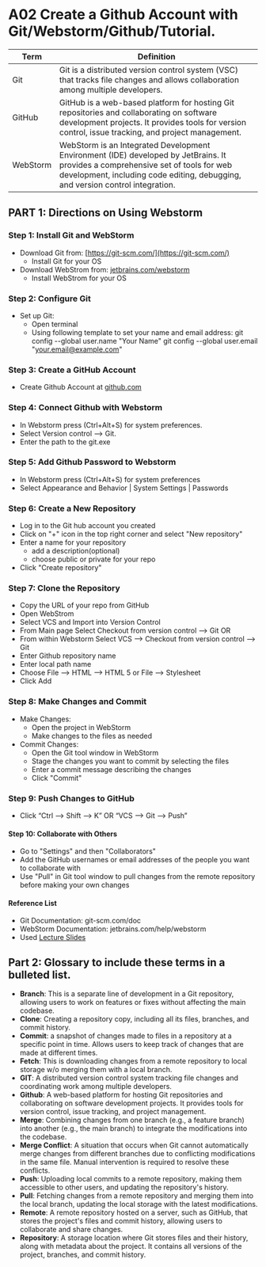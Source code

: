 # A02 Create a Github Account with Git/Webstorm/Github/Tutorial. 

|      Term     | Definition|
| ------------- | ------------- |
| Git           | Git is a distributed version control system (VSC) that tracks file changes and allows collaboration among multiple developers.  |
| GitHub        | GitHub is a web-based platform for hosting Git repositories and collaborating on software development projects. It provides tools for version control, issue tracking, and project management.  |
| WebStorm      | WebStorm is an Integrated Development Environment (IDE) developed by JetBrains. It provides a comprehensive set of tools for web development, including code editing, debugging, and version control integration.  |



## PART 1: Directions on Using Webstorm
### Step 1: Install Git and WebStorm
  * Download Git from: [https://git-scm.com/](https://git-scm.com/)                                                                   
    * Install Git for your OS
  * Download WebStrom from: [jetbrains.com/webstorm](https://www.jetbrains.com/webstorm/)
    * Install WebStrom for your OS
### Step 2: Configure Git
  * Set up Git:
    * Open terminal
    * Using following template to set your name and email address:
       git config --global user.name "Your Name"
       git config --global user.email "your.email@example.com"
### Step 3: Create a GitHub Account
  * Create Github Account at [github.com ](https://github.com/)
### Step 4: Connect Github with Webstorm
  * In Webstorm press (Ctrl+Alt+S) for system preferences.
  * Select Version control --> Git.
  * Enter the path to the git.exe
### Step 5: Add Github Password to Webstorm
  * In Webstorm press (Ctrl+Alt+S) for system preferences
  * Select Appearance and Behavior | System Settings | Passwords
### Step 6: Create a New Repository 
  * Log in to the Git hub account you created
  * Click on "+" icon in the top right corner and select "New repository"
  * Enter a name for your repository
    * add a description(optional)
    * choose public or private for your repo
  * Click "Create repository"   
### Step 7: Clone the Repository
  * Copy the URL of your repo from GitHub
  * Open WebStrom
  * Select VCS and Import into Version Control
  * From Main page Select Checkout from version control --> Git
    OR
  * From within Webstorm Select VCS --> Checkout from version control --> Git
  * Enter Github repository name
  * Enter local path name
  * Choose File --> HTML --> HTML 5 or File --> Stylesheet
  * Click Add
### Step 8: Make Changes and Commit
  * Make Changes:
    * Open the project in WebStorm
    * Make changes to the files as needed
  * Commit Changes:
    * Open the Git tool window in WebStorm
    * Stage the changes you want to commit by selecting the files
    * Enter a commit message describing the changes
    * Click "Commit"     
### Step 9: Push Changes to GitHub
* Click “Ctrl --> Shift --> K” OR “VCS --> Git --> Push”
#### Step 10: Collaborate with Others
* Go to "Settings" and then "Collaborators"
* Add the GitHub usernames or email addresses of the people you want to collaborate with
* Use "Pull" in Git tool window to pull changes from the remote repository before making your own changes

#### Reference List
* Git Documentation: git-scm.com/doc
* WebStorm Documentation: jetbrains.com/help/webstorm
* Used [Lecture Slides](https://njit0-my.sharepoint.com/:p:/g/personal/ss856_njit_edu/EXRFJePz-q1LhfyXKbnh99MBxI9IfKPYWH7bXkK5kPrzug?e=bYZsWd)

## Part 2: Glossary to include these terms in a bulleted list.
 * **Branch**: This is a separate line of development in a Git repository, allowing users to work on features or fixes without affecting the main codebase. 
 * **Clone**: Creating a repository copy, including all its files, branches, and commit history. 
 * **Commit**: a snapshot of changes made to files in a repository at a specific point in time. Allows users to keep track of changes that are made at different times.
 * **Fetch**: This is downloading changes from a remote repository to local storage w/o merging them with a local branch. 
 * **GIT**: A distributed version control system tracking file changes and coordinating work among multiple developers.
 * **Github**: A web-based platform for hosting Git repositories and collaborating on software development projects. It provides tools for version control, issue tracking, and project management.
 * **Merge**: Combining changes from one branch (e.g., a feature branch) into another (e.g., the main branch) to integrate the modifications into the codebase.
 * **Merge Conflict**: A situation that occurs when Git cannot automatically merge changes from different branches due to conflicting modifications in the same file. Manual intervention is required to resolve these conflicts.
 * **Push**: Uploading local commits to a remote repository, making them accessible to other users, and updating the repository's history.
 * **Pull**: Fetching changes from a remote repository and merging them into the local branch, updating the local storage with the latest modifications.
 * **Remote**: A remote repository hosted on a server, such as GitHub, that stores the project's files and commit history, allowing users to collaborate and share changes.
 * **Repository**: A storage location where Git stores files and their history, along with metadata about the project. It contains all versions of the project, branches, and commit history.
 

